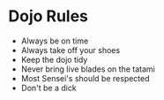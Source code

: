 Dojo Rules
==========
* Always be on time
* Always take off your shoes
* Keep the dojo tidy
* Never bring live blades on the tatami
* Most Sensei's should be respected
* Don't be a dick
